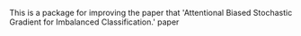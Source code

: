 

This is a package for improving the paper that 'Attentional Biased Stochastic Gradient for Imbalanced Classification.' paper

